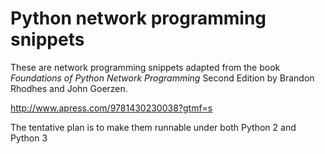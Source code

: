 # Python network programming snippets

These are network programming snippets adapted from the book *Foundations of Python Network Programming* Second Edition by Brandon Rhodhes and John Goerzen.

http://www.apress.com/9781430230038?gtmf=s

The tentative plan is to make them runnable under both Python 2 and Python 3 